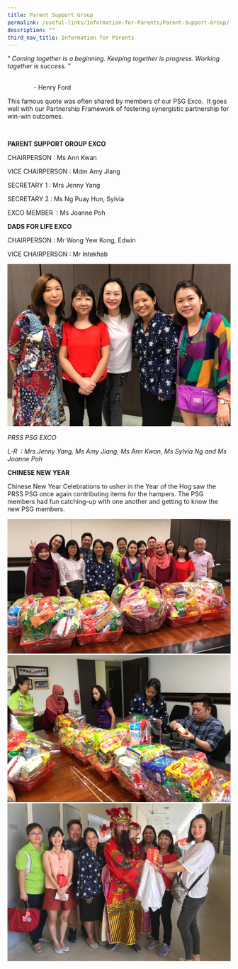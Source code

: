 ```yaml
---
title: Parent Support Group
permalink: /useful-links/Information-for-Parents/Parent-Support-Group/
description: ""
third_nav_title: Information for Parents
---
```

“ _Coming together is a beginning. Keeping together is progress. Working together is success._ ”

                                                                                                                                              - Henry Ford

This famous quote was often shared by members of our PSG Exco.  It goes well with our Partnership Framework of fostering synergistic partnership for win-win outcomes.

   

**PARENT SUPPORT GROUP EXCO**

CHAIRPERSON : Ms Ann Kwan

VICE CHAIRPERSON : Mdm Amy Jiang

SECRETARY 1 : Mrs Jenny Yang

SECRETARY 2 : Ms Ng Puay Hun, Sylvia

EXCO MEMBER  : Ms Joanne Poh


  

**DADS FOR LIFE EXCO**

CHAIRPERSON : Mr Wong Yew Kong, Edwin

VICE CHAIRPERSON : Mr Intekhab

![](/images/PSG%20EXCO%202019.png)

_PRSS PSG EXCO_ 

_L-R  : Mrs Jenny Yang, Ms Amy Jiang, Ms Ann Kwan, Ms Sylvia Ng and Ms Joanne Poh_

  

  

**CHINESE NEW YEAR** 

Chinese New Year Celebrations to usher in the Year of the Hog saw the PRSS PSG once again contributing items for the hampers. The PSG members had fun catching-up with one another and getting to know the new PSG members.

![](/images/CNY-1.png)
![](/images/CNY-2.png)
![](/images/CNY-3.png)